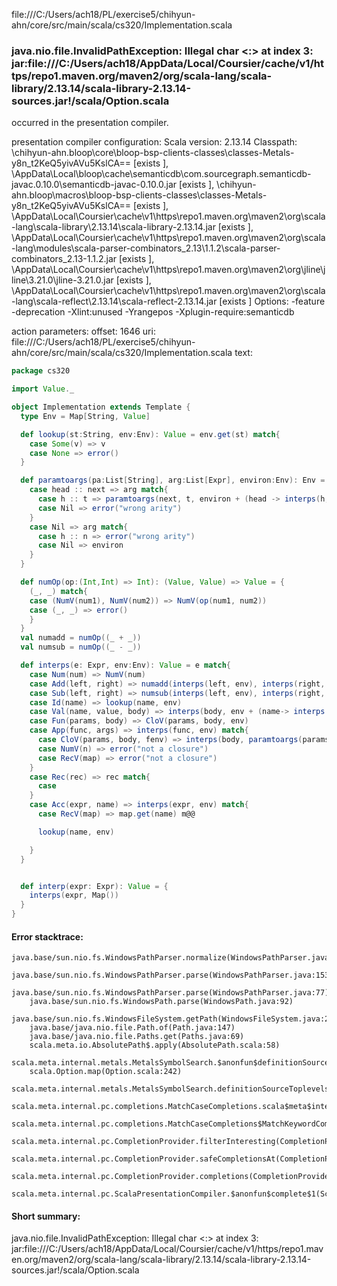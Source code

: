 file:///C:/Users/ach18/PL/exercise5/chihyun-ahn/core/src/main/scala/cs320/Implementation.scala
### java.nio.file.InvalidPathException: Illegal char <:> at index 3: jar:file:///C:/Users/ach18/AppData/Local/Coursier/cache/v1/https/repo1.maven.org/maven2/org/scala-lang/scala-library/2.13.14/scala-library-2.13.14-sources.jar!/scala/Option.scala

occurred in the presentation compiler.

presentation compiler configuration:
Scala version: 2.13.14
Classpath:
<WORKSPACE>\chihyun-ahn\.bloop\core\bloop-bsp-clients-classes\classes-Metals-y8n_t2KeQ5yivAVu5KslCA== [exists ], <HOME>\AppData\Local\bloop\cache\semanticdb\com.sourcegraph.semanticdb-javac.0.10.0\semanticdb-javac-0.10.0.jar [exists ], <WORKSPACE>\chihyun-ahn\.bloop\macros\bloop-bsp-clients-classes\classes-Metals-y8n_t2KeQ5yivAVu5KslCA== [exists ], <HOME>\AppData\Local\Coursier\cache\v1\https\repo1.maven.org\maven2\org\scala-lang\scala-library\2.13.14\scala-library-2.13.14.jar [exists ], <HOME>\AppData\Local\Coursier\cache\v1\https\repo1.maven.org\maven2\org\scala-lang\modules\scala-parser-combinators_2.13\1.1.2\scala-parser-combinators_2.13-1.1.2.jar [exists ], <HOME>\AppData\Local\Coursier\cache\v1\https\repo1.maven.org\maven2\org\jline\jline\3.21.0\jline-3.21.0.jar [exists ], <HOME>\AppData\Local\Coursier\cache\v1\https\repo1.maven.org\maven2\org\scala-lang\scala-reflect\2.13.14\scala-reflect-2.13.14.jar [exists ]
Options:
-feature -deprecation -Xlint:unused -Yrangepos -Xplugin-require:semanticdb


action parameters:
offset: 1646
uri: file:///C:/Users/ach18/PL/exercise5/chihyun-ahn/core/src/main/scala/cs320/Implementation.scala
text:
```scala
package cs320

import Value._

object Implementation extends Template {
  type Env = Map[String, Value]

  def lookup(st:String, env:Env): Value = env.get(st) match{
    case Some(v) => v
    case None => error()
  }

  def paramtoargs(pa:List[String], arg:List[Expr], environ:Env): Env = pa match{
    case head :: next => arg match{
      case h :: t => paramtoargs(next, t, environ + (head -> interps(h, environ)))
      case Nil => error("wrong arity")
    }
    case Nil => arg match{
      case h :: n => error("wrong arity")
      case Nil => environ
    }
  }

  def numOp(op:(Int,Int) => Int): (Value, Value) => Value = {
    (_, _) match{
    case (NumV(num1), NumV(num2)) => NumV(op(num1, num2))
    case (_, _) => error()
    }
  }
  val numadd = numOp((_ + _))
  val numsub = numOp((_ - _))

  def interps(e: Expr, env:Env): Value = e match{
    case Num(num) => NumV(num)
    case Add(left, right) => numadd(interps(left, env), interps(right, env))
    case Sub(left, right) => numsub(interps(left, env), interps(right, env))
    case Id(name) => lookup(name, env)
    case Val(name, value, body) => interps(body, env + (name-> interps(value, env)))
    case Fun(params, body) => CloV(params, body, env)
    case App(func, args) => interps(func, env) match{
      case CloV(params, body, fenv) => interps(body, paramtoargs(params, args, fenv))
      case NumV(n) => error("not a closure")
      case RecV(map) => error("not a closure")
    }
    case Rec(rec) => rec match{
      case
    }
    case Acc(expr, name) => interps(expr, env) match{
      case RecV(map) => map.get(name) m@@

      lookup(name, env)

    }
  }


  def interp(expr: Expr): Value = {
    interps(expr, Map())
  }
}

```



#### Error stacktrace:

```
java.base/sun.nio.fs.WindowsPathParser.normalize(WindowsPathParser.java:182)
	java.base/sun.nio.fs.WindowsPathParser.parse(WindowsPathParser.java:153)
	java.base/sun.nio.fs.WindowsPathParser.parse(WindowsPathParser.java:77)
	java.base/sun.nio.fs.WindowsPath.parse(WindowsPath.java:92)
	java.base/sun.nio.fs.WindowsFileSystem.getPath(WindowsFileSystem.java:232)
	java.base/java.nio.file.Path.of(Path.java:147)
	java.base/java.nio.file.Paths.get(Paths.java:69)
	scala.meta.io.AbsolutePath$.apply(AbsolutePath.scala:58)
	scala.meta.internal.metals.MetalsSymbolSearch.$anonfun$definitionSourceToplevels$2(MetalsSymbolSearch.scala:70)
	scala.Option.map(Option.scala:242)
	scala.meta.internal.metals.MetalsSymbolSearch.definitionSourceToplevels(MetalsSymbolSearch.scala:69)
	scala.meta.internal.pc.completions.MatchCaseCompletions.scala$meta$internal$pc$completions$MatchCaseCompletions$$sortSubclasses(MatchCaseCompletions.scala:368)
	scala.meta.internal.pc.completions.MatchCaseCompletions$MatchKeywordCompletion.contribute(MatchCaseCompletions.scala:305)
	scala.meta.internal.pc.CompletionProvider.filterInteresting(CompletionProvider.scala:405)
	scala.meta.internal.pc.CompletionProvider.safeCompletionsAt(CompletionProvider.scala:569)
	scala.meta.internal.pc.CompletionProvider.completions(CompletionProvider.scala:59)
	scala.meta.internal.pc.ScalaPresentationCompiler.$anonfun$complete$1(ScalaPresentationCompiler.scala:214)
```
#### Short summary: 

java.nio.file.InvalidPathException: Illegal char <:> at index 3: jar:file:///C:/Users/ach18/AppData/Local/Coursier/cache/v1/https/repo1.maven.org/maven2/org/scala-lang/scala-library/2.13.14/scala-library-2.13.14-sources.jar!/scala/Option.scala